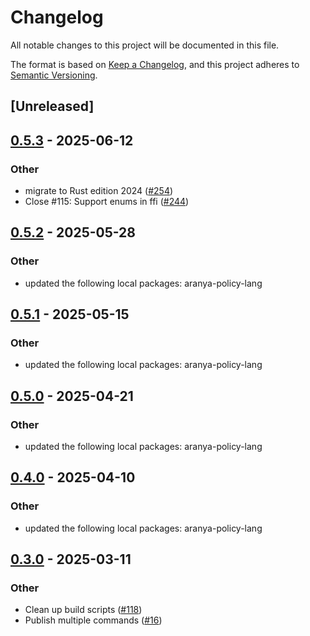 # Changelog

All notable changes to this project will be documented in this file.

The format is based on [Keep a Changelog](https://keepachangelog.com/en/1.0.0/), 
and this project adheres to [Semantic Versioning](https://semver.org/spec/v2.0.0.html).

## [Unreleased]

## [0.5.3](https://github.com/aranya-project/aranya-core/compare/aranya-policy-derive-v0.5.2...aranya-policy-derive-v0.5.3) - 2025-06-12

### Other

* migrate to Rust edition 2024 ([#254](https://github.com/aranya-project/aranya-core/pull/254))
* Close #115: Support enums in ffi ([#244](https://github.com/aranya-project/aranya-core/pull/244))

## [0.5.2](https://github.com/aranya-project/aranya-core/compare/aranya-policy-derive-v0.5.1...aranya-policy-derive-v0.5.2) - 2025-05-28

### Other

* updated the following local packages: aranya-policy-lang

## [0.5.1](https://github.com/aranya-project/aranya-core/compare/aranya-policy-derive-v0.5.0...aranya-policy-derive-v0.5.1) - 2025-05-15

### Other

* updated the following local packages: aranya-policy-lang

## [0.5.0](https://github.com/aranya-project/aranya-core/compare/aranya-policy-derive-v0.4.0...aranya-policy-derive-v0.5.0) - 2025-04-21

### Other

* updated the following local packages: aranya-policy-lang

## [0.4.0](https://github.com/aranya-project/aranya-core/compare/aranya-policy-derive-v0.3.0...aranya-policy-derive-v0.4.0) - 2025-04-10

### Other

* updated the following local packages: aranya-policy-lang

## [0.3.0](https://github.com/aranya-project/aranya-core/compare/aranya-policy-derive-v0.2.0...aranya-policy-derive-v0.3.0) - 2025-03-11

### Other

* Clean up build scripts ([#118](https://github.com/aranya-project/aranya-core/pull/118))
* Publish multiple commands ([#16](https://github.com/aranya-project/aranya-core/pull/16))
